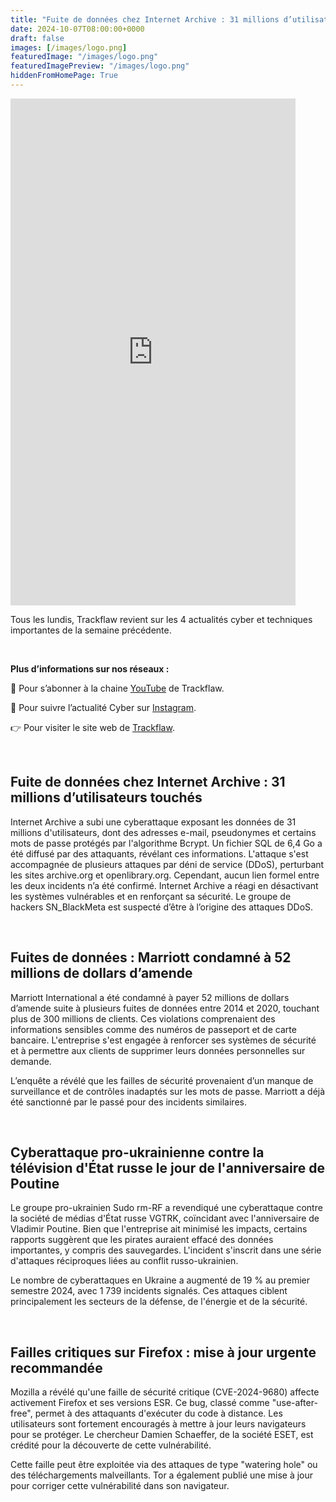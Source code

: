 ```yaml
---
title: "Fuite de données chez Internet Archive : 31 millions d’utilisateurs touchés - Les4ActusCyber : semaine du 07 octobre"
date: 2024-10-07T08:00:00+0000
draft: false
images: [/images/logo.png]
featuredImage: "/images/logo.png"
featuredImagePreview: "/images/logo.png"
hiddenFromHomePage: True
---
```

    
<div class="flex-container">
   <div class="flex-items">
   <iframe width="456" height="811" src="https://www.youtube.com/embed/v37iMl3pSiQ" 
   title="Fuite de données chez Internet Archive : 31 millions d’utilisateurs touchés - #Les4ActusCyber : semaine du 07 octobre" frameborder="0" allow="accelerometer; autoplay; clipboard-write; 
   encrypted-media; gyroscope; picture-in-picture; web-share" allowfullscreen></iframe>
   </div>

   <div class="flex-items">
      <p>Tous les lundis, Trackflaw revient sur les 4 actualités cyber et techniques importantes de la semaine précédente.</p>
      <br>
      <p><strong>Plus d’informations sur nos réseaux :</strong></p>
      <p>🔴 Pour s’abonner à la chaine <a href="https://www.youtube.com/@trackflaw" target="_blank" rel="noopener noreffer ">YouTube</a> de Trackflaw.</p>
      <p>📸 Pour suivre l’actualité Cyber sur <a href="https://www.instagram.com/trackflaw/" target="_blank" rel="noopener noreffer ">Instagram</a>.</p>
      <p>👉 Pour visiter le site web de <a href="https://trackflaw.com" target="_blank" rel="noopener noreffer ">Trackflaw</a>.</p>
   </div>
</div>

    
<br>

## Fuite de données chez Internet Archive : 31 millions d’utilisateurs touchés


Internet Archive a subi une cyberattaque exposant les données de 31 millions d'utilisateurs, dont des adresses e-mail, pseudonymes et certains mots de passe protégés par l'algorithme Bcrypt. Un fichier SQL de 6,4 Go a été diffusé par des attaquants, révélant ces informations. L'attaque s'est accompagnée de plusieurs attaques par déni de service (DDoS), perturbant les sites archive.org et openlibrary.org. Cependant, aucun lien formel entre les deux incidents n’a été confirmé.
Internet Archive a réagi en désactivant les systèmes vulnérables et en renforçant sa sécurité. Le groupe de hackers SN_BlackMeta est suspecté d’être à l’origine des attaques DDoS.


<br>

## Fuites de données : Marriott condamné à 52 millions de dollars d’amende


Marriott International a été condamné à payer 52 millions de dollars d’amende suite à plusieurs fuites de données entre 2014 et 2020, touchant plus de 300 millions de clients. Ces violations comprenaient des informations sensibles comme des numéros de passeport et de carte bancaire. L'entreprise s'est engagée à renforcer ses systèmes de sécurité et à permettre aux clients de supprimer leurs données personnelles sur demande.

L’enquête a révélé que les failles de sécurité provenaient d’un manque de surveillance et de contrôles inadaptés sur les mots de passe. Marriott a déjà été sanctionné par le passé pour des incidents similaires.


<br>

## Cyberattaque pro-ukrainienne contre la télévision d'État russe le jour de l'anniversaire de Poutine


Le groupe pro-ukrainien Sudo rm-RF a revendiqué une cyberattaque contre la société de médias d'État russe VGTRK, coïncidant avec l'anniversaire de Vladimir Poutine. Bien que l'entreprise ait minimisé les impacts, certains rapports suggèrent que les pirates auraient effacé des données importantes, y compris des sauvegardes. L'incident s'inscrit dans une série d'attaques réciproques liées au conflit russo-ukrainien.

Le nombre de cyberattaques en Ukraine a augmenté de 19 % au premier semestre 2024, avec 1 739 incidents signalés. Ces attaques ciblent principalement les secteurs de la défense, de l'énergie et de la sécurité.


<br>

## Failles critiques sur Firefox : mise à jour urgente recommandée


Mozilla a révélé qu'une faille de sécurité critique (CVE-2024-9680) affecte activement Firefox et ses versions ESR. Ce bug, classé comme "use-after-free", permet à des attaquants d'exécuter du code à distance. Les utilisateurs sont fortement encouragés à mettre à jour leurs navigateurs pour se protéger. Le chercheur Damien Schaeffer, de la société ESET, est crédité pour la découverte de cette vulnérabilité.

Cette faille peut être exploitée via des attaques de type "watering hole" ou des téléchargements malveillants. Tor a également publié une mise à jour pour corriger cette vulnérabilité dans son navigateur.

